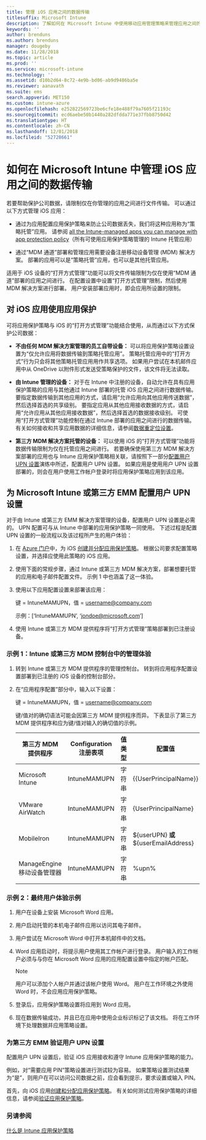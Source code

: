 ```yaml
---
title: 管理 iOS 应用之间的数据传输
titlesuffix: Microsoft Intune
description: 了解如何在 Microsoft Intune 中使用移动应用管理策略来管理应用之间的数据传输。
keywords: ''
author: brenduns
ms.author: brenduns
manager: dougeby
ms.date: 11/28/2018
ms.topic: article
ms.prod: ''
ms.service: microsoft-intune
ms.technology: ''
ms.assetid: d10b2d64-8c72-4e9b-bd06-ab9d9486ba5e
ms.reviewer: aanavath
ms.suite: ems
search.appverid: MET150
ms.custom: intune-azure
ms.openlocfilehash: e252822569723be6cfe18e488f79a7605f21193c
ms.sourcegitcommit: ecd6aebe50b1440a282dfdda771e37fbb8750d42
ms.translationtype: HT
ms.contentlocale: zh-CN
ms.lasthandoff: 12/01/2018
ms.locfileid: "52728661"
---
```

# <a name="how-to-manage-data-transfer-between-ios-apps-in-microsoft-intune"></a>如何在 Microsoft Intune 中管理 iOS 应用之间的数据传输

若要帮助保护公司数据，请限制仅在你管理的应用之间进行文件传输。 可以通过以下方式管理 iOS 应用：

-   通过为应用配置应用保护策略来防止公司数据丢失，我们将这种应用称为“策略托管”应用。 请参阅 [all the Intune-managed apps you can manage with app protection policy](https://www.microsoft.com/cloud-platform/microsoft-intune-apps)（所有可使用应用保护策略管理的 Intune 托管应用）

-   通过“MDM 通道”部署和管理应用需要设备注册移动设备管理 (MDM) 解决方案。 部署的应用可以是“策略托管”应用，也可以是其他托管应用。

适用于 iOS 设备的“打开方式管理”功能可以将文件传输限制为仅在使用“MDM 通道”部署的应用之间进行。 在配置设置中设置“打开方式管理”限制，然后使用 MDM 解决方案进行部署。  用户安装部署应用时，即会应用所设置的限制。

##  <a name="use-app-protection-with-ios-apps"></a>对 iOS 应用使用应用保护
可将应用保护策略与 iOS 的“打开方式管理”功能结合使用，从而通过以下方式保护公司数据：

-   **不由任何 MDM 解决方案管理的员工自带设备：** 可以将应用保护策略设置设置为“仅允许应用将数据传输到策略托管应用”。 策略托管应用中的“打开方式”行为只会将其他策略托管应用用作共享选项。 如果用户尝试在本机邮件应用中从 OneDrive 以附件形式发送受策略保护的文件，该文件将无法读取。

-   **由 Intune 管理的设备：** 对于在 Intune 中注册的设备，自动允许在具有应用保护策略的应用与其他通过 Intune 部署的托管 iOS 应用之间进行数据传输。 要指定数据传输到其他应用的方式，请启用“允许应用向其他应用传送数据”，然后选择首选的共享级别。 要指定应用从其他应用接收数据的方式，请启用“允许应用从其他应用接收数据”，然后选择首选的数据接收级别。 可使用“打开方式管理”功能控制在通过 Intune 部署的应用之间进行的数据传输。 有关如何接收和共享应用数据的详细信息，请参阅[数据重定位设置](app-protection-policy-settings-ios.md#data-protection-settings)。   

-   **第三方 MDM 解决方案托管的设备：** 可以使用 iOS 的“打开方式管理”功能将数据传输限制为仅在托管应用之间进行。
若要确保使用第三方 MDM 解决方案部署的应用也与 Intune 应用保护策略相关联，请按照下一部分[配置用户 UPN 设置](#configure-user-upn-setting-for-microsoft-intune-or-third-party-emm)演练中所述，配置用户 UPN 设置。 如果应用是使用用户 UPN 设置部署的，则会在用户使用工作帐户登录时将应用保护策略应用到该应用。

## <a name="configure-user-upn-setting-for-microsoft-intune-or-third-party-emm"></a>为 Microsoft Intune 或第三方 EMM 配置用户 UPN 设置
对于由 Intune 或第三方 EMM 解决方案管理的设备，配置用户 UPN 设置是必需的。 UPN 配置可与从 Intune 中部署的应用保护策略一同使用。 下述过程是配置 UPN 设置的一般流程以及该过程所产生的用户体验：

1.  在 [Azure 门户](https://portal.azure.com)中，为 iOS [创建并分配应用保护策略](app-protection-policies.md)。 根据公司要求配置策略设置，并选择应使用此策略的 iOS 应用。

2.  使用下面的常规步骤，通过 Intune 或第三方 MDM 解决方案，部署想要托管的应用和电子邮件配置文件。 示例 1 中也涵盖了这一体验。

3.  使用以下应用配置设置来部署该应用：

      键 = IntuneMAMUPN，值 = <username@company.com>

      示例：[‘IntuneMAMUPN’, ‘jondoe@microsoft.com’]

4.  使用 Intune 或第三方 MDM 提供程序将“打开方式管理”策略部署到已注册设备。


### <a name="example-1-admin-experience-in-intune-or-third-party-mdm-console"></a>示例 1：Intune 或第三方 MDM 控制台中的管理体验

1. 转到 Intune 或第三方 MDM 提供程序的管理控制台。 转到将应用程序配置设置部署到已注册的 iOS 设备的控制台部分。

2. 在“应用程序配置”部分中，输入以下设置：

   键 = IntuneMAMUPN，值 = <username@company.com>

   键/值对的确切语法可能会因第三方 MDM 提供程序而异。 下表显示了第三方 MDM 提供程序和应为键/值对输入的确切值的示例。

   |第三方 MDM 提供程序| Configuration 注册表项 | 值类型 | 配置值|
   | ------- | ---- | ---- | ---- |
   |Microsoft Intune| IntuneMAMUPN | 字符串 | {{UserPrincipalName}}|
   |VMware AirWatch| IntuneMAMUPN | 字符串 | {UserPrincipalName}|
   |MobileIron | IntuneMAMUPN | 字符串 | ${userUPN} **或** ${userEmailAddress} |
   |ManageEngine 移动设备管理器 | IntuneMAMUPN | 字符串 | %upn% |


### <a name="example-2-end-user-experience"></a>示例 2：最终用户体验示例

1.  用户在设备上安装 Microsoft Word 应用。

2.  用户启动托管的本机电子邮件应用以访问其电子邮件。

3.  用户尝试在 Microsoft Word 中打开本机邮件中的文档。

4.  Word 应用启动时，将提示用户使用其工作帐户进行登录。 用户输入的工作帐户必须与与你在 Microsoft Word 应用的应用配置设置中指定的帐户匹配。

    > [!NOTE]
    > 用户可以添加个人帐户并通过该帐户使用 Word。 用户在工作环境之外使用 Word 时，不会应用应用保护策略。 

5.  登录后，应用保护策略设置将应用到 Word 应用。

6.  现在数据传输成功，并且已在应用中使用企业标识标记了该文档。  将在工作环境下处理数据并应用策略设置。 

### <a name="validate-user-upn-setting-for-third-party-emm"></a>为第三方 EMM 验证用户 UPN 设置

配置用户 UPN 设置后，验证 iOS 应用接收和遵守 Intune 应用保护策略的能力。

例如，对“需要应用 PIN”策略设置进行测试较为容易。 如果策略设置测试结果为“是”，则用户在可以访问公司数据之前，应会看到提示，要求设置或输入 PIN。

首先，向 iOS 应用[创建和分配应用保护策略](app-protection-policies.md)。 有关如何测试应用保护策略的详细信息，请参阅[验证应用保护策略](app-protection-policies-validate.md)。


### <a name="see-also"></a>另请参阅
[什么是 Intune 应用保护策略](app-protection-policy.md)
